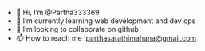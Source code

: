 - 👋 Hi, I’m @Partha333369
- 🌱 I’m currently learning web development and dev ops
- 💞️ I’m looking to collaborate on github
- 📫 How to reach me :parthasarathimahana@gmail.com

<!---
Partha333369/Partha333369 is a ✨ special ✨ repository because its `README.md` (this file) appears on your GitHub profile.
You can click the Preview link to take a look at your changes.
--->
